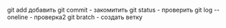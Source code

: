 git add добавить 
git commit - закомитить
git status - проверить
git log --oneline -  проверка2
git bratch - создать ветку